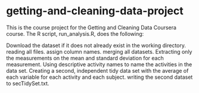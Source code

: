 # getting-and-cleaning-data-project
This is the course project for the Getting and Cleaning Data Coursera course. The R script, run_analysis.R, does the following:

Download the dataset if it does not already exist in the working directory.
reading all files.
assign column names.
merging all datasets.
Extracting only the measurements on the mean and standard deviation for each measurement.
Using descriptive activity names to name the activities in the data set.
Creating a second, independent tidy data set with the average of each variable for each activity and each subject.
writing the second dataset to secTidySet.txt.
